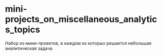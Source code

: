 # mini-projects_on_miscellaneous_analytics_topics
Набор из мини-проектов, в каждом из которых решается небольшая аналитическая задача
